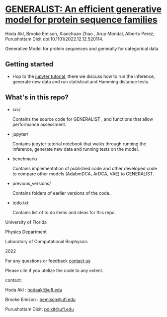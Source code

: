 # [GENERALIST: An efficient generative model for protein sequence families](https://www.biorxiv.org/content/10.1101/2022.12.12.520114v1)
Hoda Akl, Brooke Emison, Xiaochuan Zhao , Arup Mondal, Alberto Perez, Purushottam Dixit
doi:10.1101/2022.12.12.520114.


Generative Model for protein sequences and generally for categorical data. 

## Getting started

- Hop to the [jupyter tutorial](https://github.com/hodaakl/GENERALIST/blob/main/jupyter/generalist_tutorial.ipynb), there we discuss how to run the inference, generate new data and run statistical and Hamming distance tests. 


## What's in this repo? 
- src/ 

    Contains the source code for GENERALIST , and functions that allow performance assessment.

- jupyter/

    Contains jupyter tutorial notebook that walks through running the inference, generate new data and running tests on the model. 

- benchmark/

    Contains implementation of published code and other developed code to compare other models (AdabmDCA, ArDCA, VAE) to GENERALIST.
    
- previous_versions/

    Contains folders of earlier versions of the code. 

- todo.txt

    Contains list of to do items and ideas for this repo.  

University of Florida  

Physics Department 

Laboratory of Computational Biophysics

2022

For any questions or feedback [contact us](mailto:hodaakl@ufl.edu)

Please cite if you utelize the code to any extent. 

contact: 

Hoda Akl : hodaakl@ufl.edu 

Brooke Emison : bemison@ufl.edu

Purushottam Dixit: pdixit@ufl.edu

